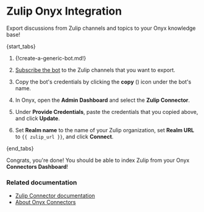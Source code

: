 # Zulip Onyx Integration

Export discussions from Zulip channels and topics to your Onyx knowledge
base!

{start_tabs}

1. {!create-a-generic-bot.md!}

1. [Subscribe the bot][subscribe-channels] to the Zulip channels that you
   want to export.

1. Copy the bot's credentials by clicking the **copy**
   (<i class="zulip-icon zulip-icon-copy"></i>) icon under the bot's name.

1. In Onyx, open the **Admin Dashboard** and select the **Zulip Connector**.

1. Under **Provide Credentials**, paste the credentials that you copied
   above, and click **Update**.

1. Set **Realm name** to the name of your Zulip organization, set
   **Realm URL** to `{{ zulip_url }}`, and click **Connect**.

{end_tabs}

Congrats, you're done! You should be able to index Zulip from your Onyx
**Connectors Dashboard**!

### Related documentation

* [Zulip Connector documentation](https://docs.onyx.app/connectors/zulip)
* [About Onyx Connectors](https://docs.onyx.app/connectors/overview)

[subscribe-channels]: /help/manage-user-channel-subscriptions#subscribe-a-user-to-a-channel
